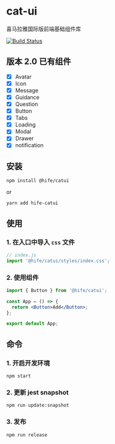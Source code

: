 # cat-ui

喜马拉雅国际版前端基础组件库

[![Build Status](https://www.travis-ci.org/hifeteam/cat-ui.svg?branch=master)](https://www.travis-ci.org/hifeteam/cat-ui)

## 版本 2.0 已有组件

- [x] Avatar
- [x] Icon
- [x] Message
- [x] Guidance
- [x] Question
- [x] Button
- [x] Tabs
- [x] Loading
- [x] Modal
- [x] Drawer
- [x] notification

## 安装

```shell
npm install @hife/catui
```

or

```shell
yarn add hife-catui
```

## 使用

### 1. 在入口中导入 `css` 文件

```js
// index.js
import '@hife/catui/styles/index.css';
```

### 2. 使用组件

```jsx
import { Button } from '@hife/catui';

const App = () => {
  return <Button>Add</Button>;
};

export default App;
```

## 命令

### 1. 开启开发环境

```shell
npm start
```

### 2. 更新 jest snapshot

```shell
npm run update:snapshot
```

### 3. 发布

```shell
npm run release
```
